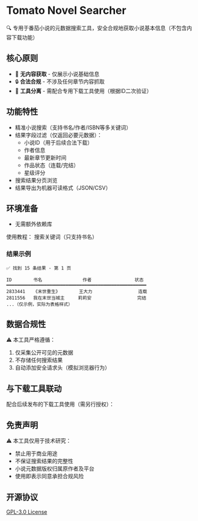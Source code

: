 # Tomato Novel Searcher

🔍 专用于番茄小说的元数据搜索工具，安全合规地获取小说基本信息（不包含内容下载功能）


## 核心原则

- 🚫 **无内容获取** - 仅展示小说基础信息
- 🔒 **合法合规** - 不涉及任何章节内容抓取
- 🔗 **工具分离** - 需配合专用下载工具使用（根据ID二次验证）

## 功能特性

- 精准小说搜索（支持书名/作者/ISBN等多关键词）
- 结果字段过滤（仅返回必要元数据）：
  - 小说ID（用于后续合法下载）
  - 作者信息
  - 最新章节更新时间
  - 作品状态（连载/完结）
  - 星级评分
- 搜索结果分页浏览
- 结果导出为机器可读格式（JSON/CSV）

## 环境准备

- 无需额外依赖库

使用教程：
 搜索关键词（只支持书名）

### 结果示例
```text
✅ 找到 15 条结果 - 第 1 页

ID        书名               作者                状态   
━━━━━━━━━━━━━━━━━━━━━━━━━━━━━━━━━━━━━━━━━━━━━━━━━━━━
2833441   《末世重生》       王大力                 连载   
2811556   我在末世当城主     莉莉安                 完结   
...（仅示例，实际为表格样式）
```

## 数据合规性

⚠️ 本工具严格遵循：
1. 仅采集公开可见的元数据
2. 不存储任何搜索结果
3. 自动添加安全请求头（模拟浏览器行为）

## 与下载工具联动

配合后续发布的下载工具使用（需另行授权）：

## 免责声明

⚠️ 本工具仅用于技术研究：
- 禁止用于商业用途
- 不保证搜索结果的完整性
- 小说元数据版权归属原作者及平台
- 使用即表示同意承担合规风险

## 开源协议
[GPL-3.0 License](LICENSE)
